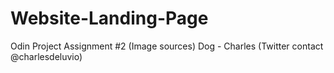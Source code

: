 # Website-Landing-Page
Odin Project Assignment #2
(Image sources)
Dog - Charles (Twitter contact @charlesdeluvio)
